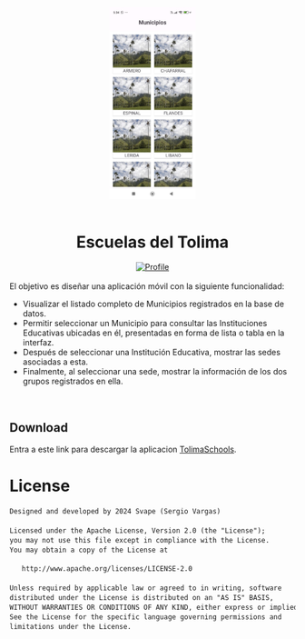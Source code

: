 <div align="center">
 <img src = "https://github.com/Enrique213-VP/Schools/blob/main/assets/cvdds.jpeg?raw=true" width = "30%"/>
</div>

<br/>

<h1 align="center">Escuelas del Tolima</h1>

<div align="center">
<a href="https://github.com/Enrique213-VP"><img alt="Profile" src="https://img.shields.io/badge/Github-Enrique213--VP-blue?logo=Github"/></a>
</div>

<br/>

<div>
El objetivo es diseñar una aplicación móvil con la siguiente funcionalidad:

- Visualizar el listado completo de Municipios registrados en la base de datos.
- Permitir seleccionar un Municipio para consultar las Instituciones Educativas ubicadas en él, presentadas en forma de lista o tabla en la interfaz.
- Después de seleccionar una Institución Educativa, mostrar las sedes asociadas a esta.
- Finalmente, al seleccionar una sede, mostrar la información de los dos grupos registrados en ella.
<br/>

## Download
Entra a este link para descargar la aplicacion [TolimaSchools](https://github.com/Enrique213-VP/Schools/releases/tag/1.0.0).

# License
```xml
Designed and developed by 2024 Svape (Sergio Vargas)

Licensed under the Apache License, Version 2.0 (the "License");
you may not use this file except in compliance with the License.
You may obtain a copy of the License at

   http://www.apache.org/licenses/LICENSE-2.0

Unless required by applicable law or agreed to in writing, software
distributed under the License is distributed on an "AS IS" BASIS,
WITHOUT WARRANTIES OR CONDITIONS OF ANY KIND, either express or implied.
See the License for the specific language governing permissions and
limitations under the License.
```
